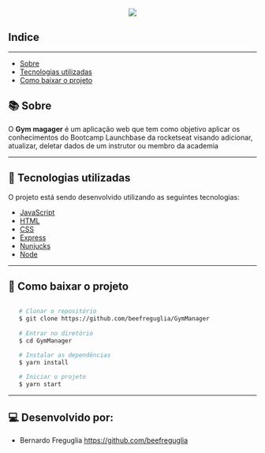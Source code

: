 <h1 align= 'center'>

<img src = hhttps://i.imgur.com/ig0E5lH.png >

</h1>

## Indice

---
- [Sobre](#-sobre)
- [Tecnologias utilizadas](#-tecnologias-utilizadas)
- [Como baixar o projeto](#-como-baixar-o-projeto)

## 📚 Sobre

O **Gym magager** é um aplicação web que tem como objetivo aplicar os conhecimentos do Bootcamp Launchbase da rocketseat visando adicionar, atualizar, deletar dados de um instrutor ou membro da academia 

---

## 🚀 Tecnologias utilizadas

O projeto está sendo desenvolvido utilizando as seguintes tecnologias:

- [JavaScript]()
- [HTML]()
- [CSS]()
- [Express]()
- [Nunjucks]()
- [Node]()

---

## 👨 Como baixar o projeto

```bash

   # Clonar o repositório
   $ git clone https://github.com/beefreguglia/GymManager
   
   # Entrar no diretório
   $ cd GymManager

   # Instalar as dependências
   $ yarn install
   
   # Iniciar o projeto
   $ yarn start

```
---
## 💻 Desenvolvido por: 
- Bernardo Freguglia https://github.com/beefreguglia


